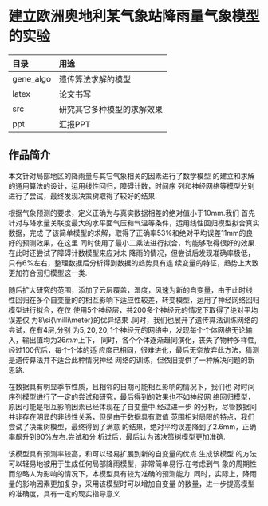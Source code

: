 # 建立欧洲奥地利某气象站降雨量气象模型的实验

| 目录      | 用途                       |
| :-------- | :------------------------- |
| gene_algo | 遗传算法求解的模型         |
| latex     | 论文书写                   |
| src       | 研究其它多种模型的求解效果 |
| ppt       | 汇报PPT |

## 作品简介
本文针对局部地区的降雨量与其它气象相关的因素进行了数学模型
的建立和求解的通用算法的设计，运用线性回归，障碍计数，时间序
列和神经网络等模型分别进行了尝试，最终发现决策树取得了较好的结果.

根据气象预测的要求，定义正确为与真实数据相差的绝对值小于$10$mm.我们
首先针对与降水量关联度最大的水平面气压和气温等条件，运用线性回归模型拟合真实数据，完成
了该简单模型的求解，取得了正确率$53 \%$和绝对平均误差$11$mm的良好的预测效果，在这里
同时使用了最小二乘法进行拟合，均能够取得很好的效果.在此时还尝试了障碍计数模型来应对未
降雨的情况，但尝试后发现准确率极低，只有$6\%$左右，整理数据后分析得到数据的趋势具有连
续变量的特征，趋势上大致更加符合回归模型这一类.

随后扩大研究的范围，添加了云层覆盖，湿度，风速为新的自变量，由于此时线
性回归在多个自变量的的相互影响下适应性较差，转变模型，运用了神经网络回归模型进行拟合，在仅
使用$5$个神经层，共$200$多个神经元的情况下取得了绝对平均误差仅
为$8$\si{\milli\meter}的优异结果 .同时，我们也展开了遗传算法训练网络的尝试，在有$4$层,分别
为$5,20,20,1$个神经元的网络中，发现每个个体网络无论输入，输出值均为$26mm$上下，
同时，各个个体逐渐趋同演化，丧失了物种多样性,经过$100$代后，每个个体的适
应度已相同，很难进化，最后无奈放弃此方法，猜测是遗传算法并不适合此种情况神经
网络的训练，但依旧提供了一种解决问题的新思路.

在数据具有明显季节性质，且相邻的日期可能相互影响的情况下，我们也
对时间序列模型进行了一定的尝试和研究，最后得到的效果也不如神经网
络回归模型，原因可能是相互影响因素已经体现在了自变量中.经过进一步
的分析，尽管数据间并非存在明显的非线性关系，但是由于数据具有取值
范围相对局限的特点，我们尝试了决策树模型，最终得到了满意
的结果，绝对平均误差降到了$2.6$mm，正确率飙升到$90\%$左右.尝试和分
析过后，最后认为该决策树模型更加准确.

该模型具有预测率较高，和可以轻易扩展到新的自变量的优点.生成该模型
的方法可以轻易地被用于生成任何局部降雨模型，非常简单易行.在考虑到气
象的周期性而忽略人为影响的情况下，本模型具有较为准确的预测能力.
同时，实际上，降雨量的影响因素更加复杂，采用该模型时可以增加自变量
的数量，进一步提高模型的准确度，具有一定的现实指导意义
